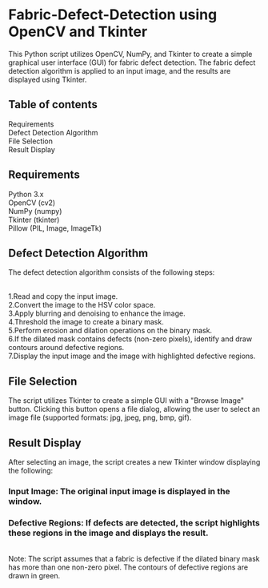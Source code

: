 # Fabric-Defect-Detection using OpenCV and Tkinter
This Python script utilizes OpenCV, NumPy, and Tkinter to create a simple graphical user interface (GUI) for fabric defect detection. The fabric defect detection algorithm is applied to an input image, and the results are displayed using Tkinter.

## Table of contents 
Requirements<br>Defect Detection Algorithm
<br>File Selection
<br>Result Display

## Requirements
Python 3.x
<br>OpenCV (cv2)
<br>NumPy (numpy)
<br>Tkinter (tkinter)
<br>Pillow (PIL, Image, ImageTk)

## Defect Detection Algorithm 
The defect detection algorithm consists of the following steps:

<br>1.Read and copy the input image.
<br>2.Convert the image to the HSV color space.
<br>3.Apply blurring and denoising to enhance the image.
<br>4.Threshold the image to create a binary mask.
<br>5.Perform erosion and dilation operations on the binary mask.
<br>6.If the dilated mask contains defects (non-zero pixels), identify and draw contours around defective regions.
<br>7.Display the input image and the image with highlighted defective regions.

## File Selection
The script utilizes Tkinter to create a simple GUI with a "Browse Image" button. Clicking this button opens a file dialog, allowing the user to select an image file (supported formats: jpg, jpeg, png, bmp, gif).

## Result Display
After selecting an image, the script creates a new Tkinter window displaying the following:
 ### Input Image: The original input image is displayed in the window.
 ### Defective Regions: If defects are detected, the script highlights these regions in the image and displays the result.
<br>Note: The script assumes that a fabric is defective if the dilated binary mask has more than one non-zero pixel. The contours of defective regions are drawn in green.

